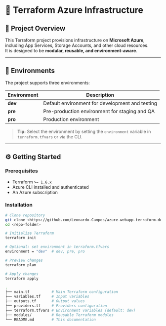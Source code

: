# 🚀 Terraform Azure Infrastructure

## 📖 Project Overview
This Terraform project provisions infrastructure on **Microsoft Azure**, including App Services, Storage Accounts, and other cloud resources.  
It is designed to be **modular, reusable, and environment-aware**.

---

## 🌱 Environments
The project supports three environments:

| Environment | Description |
|------------|-------------|
| **dev**    | Default environment for development and testing |
| **pre**    | Pre-production environment for staging and QA |
| **pro**    | Production environment |

> **Tip:** Select the environment by setting the `environment` variable in `terraform.tfvars` or via the CLI.

---

## ⚙️ Getting Started

### Prerequisites
- Terraform `>= 1.6.x`  
- Azure CLI installed and authenticated  
- An Azure subscription  

### Installation
```bash
# Clone repository
git clone <https://github.com/Leonardo-Campos/azure-webapp-terraform-demo>
cd <repo-folder>

# Initialize Terraform
terraform init

# Optional: set environment in terraform.tfvars
environment = "dev"  # dev, pre, pro

# Preview changes
terraform plan

# Apply changes
terraform apply

.
├── main.tf          # Main Terraform configuration
├── variables.tf     # Input variables
├── outputs.tf       # Output values
├── providers.tf     # Providers configuration
├── terraform.tfvars # Environment variables (default: dev)
├── modules/         # Reusable Terraform modules
└── README.md        # This documentation
